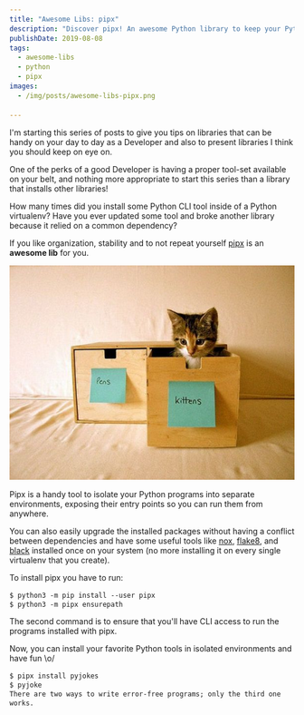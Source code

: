```yaml
---
title: "Awesome Libs: pipx"
description: "Discover pipx! An awesome Python library to keep your Python tools safe, updated, and organized"
publishDate: 2019-08-08
tags:
  - awesome-libs
  - python
  - pipx
images:
  - /img/posts/awesome-libs-pipx.png

---
```


I'm starting this series of posts to give you tips on libraries that can be handy on your day to day as a Developer and also to present libraries I think you should keep on eye on.

One of the perks of a good Developer is having a proper tool-set available on your belt, and nothing more appropriate to start this series than a library that installs other libraries!

How many times did you install some Python CLI tool inside of a Python virtualenv? Have you ever updated some tool and broke another library because it relied on a common dependency?

If you like organization, stability and to not repeat yourself [pipx](https://pipxproject.github.io/pipx/) is an **awesome lib** for you.

![organized kittens image](assets/organized-kittens.jpg)

Pipx is a handy tool to isolate your Python programs into separate environments, exposing their entry points so you can run them from anywhere.

You can also easily upgrade the installed packages without having a conflict between dependencies and have some useful tools like [nox](https://nox.thea.codes/en/stable/), [flake8](http://flake8.pycqa.org/en/latest/), and [black](https://black.readthedocs.io/en/stable/) installed once on your system (no more installing it on every single virtualenv that you create).

To install pipx you have to run:

```console
$ python3 -m pip install --user pipx
$ python3 -m pipx ensurepath
```

The second command is to ensure that you'll have CLI access to run the programs installed with pipx.

Now, you can install your favorite Python tools in isolated environments and have fun \\o/

```console
$ pipx install pyjokes
$ pyjoke
There are two ways to write error-free programs; only the third one works.
```
